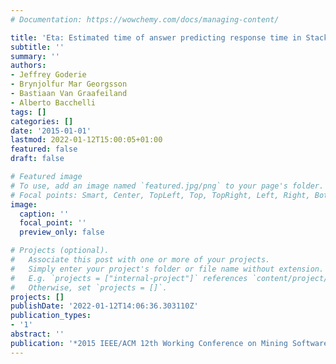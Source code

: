 ```yaml
---
# Documentation: https://wowchemy.com/docs/managing-content/

title: 'Eta: Estimated time of answer predicting response time in Stack Overflow'
subtitle: ''
summary: ''
authors:
- Jeffrey Goderie
- Brynjolfur Mar Georgsson
- Bastiaan Van Graafeiland
- Alberto Bacchelli
tags: []
categories: []
date: '2015-01-01'
lastmod: 2022-01-12T15:00:05+01:00
featured: false
draft: false

# Featured image
# To use, add an image named `featured.jpg/png` to your page's folder.
# Focal points: Smart, Center, TopLeft, Top, TopRight, Left, Right, BottomLeft, Bottom, BottomRight.
image:
  caption: ''
  focal_point: ''
  preview_only: false

# Projects (optional).
#   Associate this post with one or more of your projects.
#   Simply enter your project's folder or file name without extension.
#   E.g. `projects = ["internal-project"]` references `content/project/deep-learning/index.md`.
#   Otherwise, set `projects = []`.
projects: []
publishDate: '2022-01-12T14:06:36.303110Z'
publication_types:
- '1'
abstract: ''
publication: '*2015 IEEE/ACM 12th Working Conference on Mining Software Repositories*'
---
```

